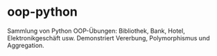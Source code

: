 # oop-python
Sammlung von Python OOP-Übungen: Bibliothek, Bank, Hotel, Elektronikgeschäft usw. Demonstriert Vererbung, Polymorphismus und Aggregation.
